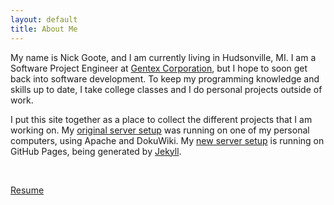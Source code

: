 ```yaml
---
layout: default
title: About Me
---
```


My name is Nick Goote, and I am currently living in Hudsonville, MI.  I am a Software Project Engineer at [Gentex Corporation](www.gentex.com), but I hope to soon get back into software development.  To keep my programming knowledge and skills up to date, I take college classes and I do personal projects outside of work.

I put this site together as a place to collect the different projects that I am working on.  My [original server setup](/about/old_server_setup) was running on one of my personal computers, using Apache and DokuWiki.  My [new server setup](/about/new_server_setup) is running on GitHub Pages, being generated by [Jekyll](https://github.com/mojombo/jekyll).

<br/>

[Resume](/files/Goote_Resume.pdf)
